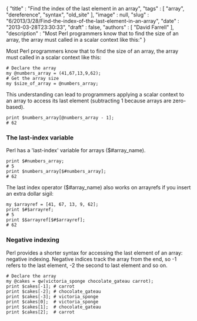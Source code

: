 {
   "title" : "Find the index of the last element in an array",
   "tags" : [
      "array",
      "dereference",
      "syntax",
      "old_site"
   ],
   "image" : null,
   "slug" : "6/2013/3/28/Find-the-index-of-the-last-element-in-an-array",
   "date" : "2013-03-28T23:30:33",
   "draft" : false,
   "authors" : [
      "David Farrell"
   ],
   "description" : "Most Perl programmers know that to find the size of an array, the array must called in a scalar context like this:"
}

Most Perl programmers know that to find the size of an array, the array must called in a scalar context like this:

``` prettyprint
# Declare the array
my @numbers_array = (41,67,13,9,62); 
# Get the array size
my $size_of_array = @numbers_array;
```

This understanding can lead to programmers applying a scalar context to an array to access its last element (subtracting 1 because arrays are zero-based).

``` prettyprint
print $numbers_array[@numbers_array - 1];
# 62
```

### The last-index variable

Perl has a 'last-index' variable for arrays ($\#array\_name).

``` prettyprint
print $#numbers_array; 
# 5
print $numbers_array[$#numbers_array]; 
# 62
```

The last index operator ($\#array\_name) also works on arrayrefs if you insert an extra dollar sigil:

``` prettyprint
my $arrayref = [41, 67, 13, 9, 62];
print $#$arrayref;
# 5
print $$arrayref[$#$arrayref]; 
# 62 
```

### Negative indexing

Perl provides a shorter syntax for accessing the last element of an array: negative indexing. Negative indices track the array from the end, so -1 refers to the last element, -2 the second to last element and so on.

``` prettyprint
# Declare the array
my @cakes = qw(victoria_sponge chocolate_gateau carrot);
print $cakes[-1]; # carrot
print $cakes[-2]; # chocolate_gateau
print $cakes[-3]; # victoria_sponge
print $cakes[0];  # victoria_sponge
print $cakes[1];  # chocolate_gateau
print $cakes[2];  # carrot
```

